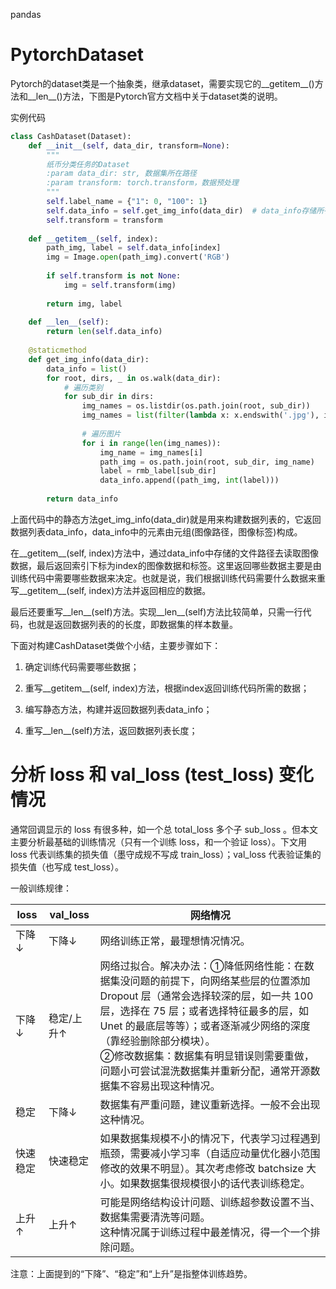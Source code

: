 pandas



# PytorchDataset

Pytorch的dataset类是一个抽象类，继承dataset，需要实现它的__getitem__()方法和__len__()方法，下图是Pytorch官方文档中关于dataset类的说明。

实例代码

```python
class CashDataset(Dataset):
    def __init__(self, data_dir, transform=None):
        """
        纸币分类任务的Dataset
        :param data_dir: str, 数据集所在路径
        :param transform: torch.transform，数据预处理
        """
        self.label_name = {"1": 0, "100": 1}
        self.data_info = self.get_img_info(data_dir)  # data_info存储所有图片路径和标签，在DataLoader中通过index读取样本
        self.transform = transform
 
    def __getitem__(self, index):
        path_img, label = self.data_info[index]
        img = Image.open(path_img).convert('RGB')     
 
        if self.transform is not None:
            img = self.transform(img)   
 
        return img, label
 
    def __len__(self):
        return len(self.data_info)
 
    @staticmethod
    def get_img_info(data_dir):
        data_info = list()
        for root, dirs, _ in os.walk(data_dir):
            # 遍历类别
            for sub_dir in dirs:
                img_names = os.listdir(os.path.join(root, sub_dir))
                img_names = list(filter(lambda x: x.endswith('.jpg'), img_names))
 
                # 遍历图片
                for i in range(len(img_names)):
                    img_name = img_names[i]
                    path_img = os.path.join(root, sub_dir, img_name)
                    label = rmb_label[sub_dir]
                    data_info.append((path_img, int(label)))
 
        return data_info
```

上面代码中的静态方法get_img_info(data_dir)就是用来构建数据列表的，它返回数据列表data_info，data_info中的元素由元组(图像路径，图像标签)构成。

在__getitem__(self, index)方法中，通过data_info中存储的文件路径去读取图像数据，最后返回索引下标为index的图像数据和标签。这里返回哪些数据主要是由训练代码中需要哪些数据来决定。也就是说，我们根据训练代码需要什么数据来重写__getitem__(self, index)方法并返回相应的数据。

最后还要重写__len__(self)方法。实现__len__(self)方法比较简单，只需一行代码，也就是返回数据列表的的长度，即数据集的样本数量。

下面对构建CashDataset类做个小结，主要步骤如下：

1) 确定训练代码需要哪些数据；

2) 重写__getitem__(self, index)方法，根据index返回训练代码所需的数据；

3) 编写静态方法，构建并返回数据列表data_info；

4) 重写__len__(self)方法，返回数据列表长度；





# 分析 loss 和 val_loss (test_loss) 变化情况

通常回调显示的 loss 有很多种，如一个总 total_loss 多个子 sub_loss 。但本文主要分析最基础的训练情况（只有一个训练 loss，和一个验证 loss）。下文用 loss 代表训练集的损失值（墨守成规不写成 train_loss）；val_loss 代表验证集的损失值（也写成 test_loss）。

一般训练规律：

| loss     | val_loss   | 网络情况                                                     |
| -------- | ---------- | ------------------------------------------------------------ |
| 下降↓    | 下降↓      | 网络训练正常，最理想情况情况。                               |
| 下降↓    | 稳定/上升↑ | 网络过拟合。解决办法：①降低网络性能：在数据集没问题的前提下，向网络某些层的位置添加 Dropout 层（通常会选择较深的层，如一共 100 层，选择在 75 层；或者选择特征最多的层，如 Unet 的最底层等等）；或者逐渐减少网络的深度（靠经验删除部分模块）。<br/>②修改数据集：数据集有明显错误则需要重做，问题小可尝试混洗数据集并重新分配，通常开源数据集不容易出现这种情况。 |
| 稳定     | 下降↓      | 数据集有严重问题，建议重新选择。一般不会出现这种情况。       |
| 快速稳定 | 快速稳定   | 如果数据集规模不小的情况下，代表学习过程遇到瓶颈，需要减小学习率（自适应动量优化器小范围修改的效果不明显）。其次考虑修改 batchsize 大小。如果数据集很规模很小的话代表训练稳定。 |
| 上升↑    | 上升↑      | 可能是网络结构设计问题、训练超参数设置不当、数据集需要清洗等问题。<br/>这种情况属于训练过程中最差情况，得一个一个排除问题。 |

注意：上面提到的“下降”、“稳定”和“上升”是指整体训练趋势。